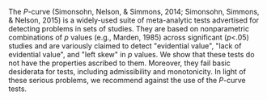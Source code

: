 The $P$-curve (Simonsohn, Nelson, & Simmons, 2014; Simonsohn, Simmons, & Nelson, 2015) is a widely-used suite of meta-analytic tests advertised for detecting problems in sets of studies. They are based on nonparametric combinations of $p$ values (e.g., Marden, 1985) across significant ($p$<.05) studies and are variously claimed to detect "evidential value", "lack of evidential value", and "left skew" in $p$ values. We show that these tests do not have the properties ascribed to them. Moreover, they fail basic desiderata for tests, including admissibility and monotonicity. In light of these serious problems, we recommend against the use of the $P$-curve tests.
